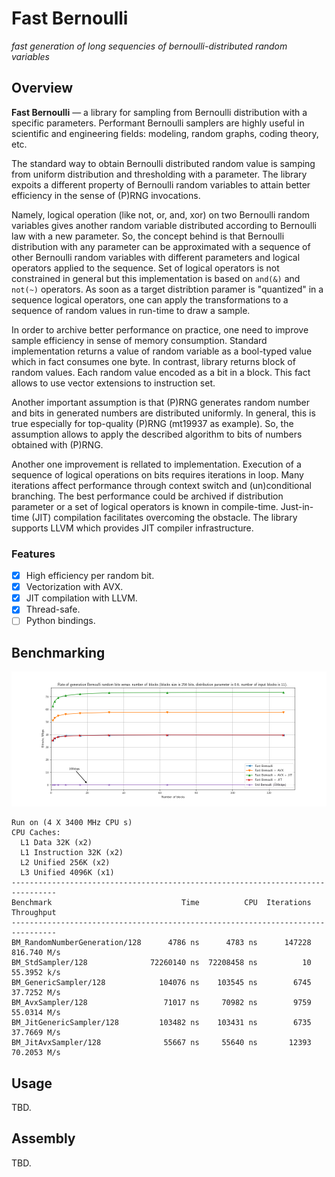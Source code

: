 # Fast Bernoulli

*fast generation of long sequencies of bernoulli-distributed random variables*

## Overview

**Fast Bernoulli** &mdash; a library for sampling from Bernoulli distribution
with a specific parameters. Performant Bernoulli samplers are highly useful in
scientific and engineering fields: modeling, random graphs, coding theory, etc.

The standard way to obtain Bernoulli distributed random value is samping from
uniform distribution and thresholding with a parameter. The library expoits a
different property of Bernoulli random variables to attain better efficiency in
the sense of (P)RNG invocations.

Namely, logical operation (like not, or, and, xor) on two Bernoulli random
variables gives another random variable distributed according to Bernoulli law
with a new parameter. So, the concept behind is that Bernoulli distribution
with any parameter can be approximated with a sequence of other Bernoulli
random variables with different parameters and logical operators applied to the
sequence. Set of logical operators is not constrained in general but this
implementation is based on `and(&)` and `not(~)` operators. As soon as a target
distribtion paramer is "quantized" in a sequence logical operators, one can
apply the transformations to a sequence of random values in run-time to draw a
sample.

In order to archive better performance on practice, one need to improve sample
efficiency in sense of memory consumption. Standard implementation returns a
value of random variable as a bool-typed value which in fact consumes one byte.
In contrast, library returns block of random values. Each random value encoded
as a bit in a block. This fact allows to use vector extensions to instruction
set.

Another important assumption is that (P)RNG generates random number and bits in
generated numbers are distributed uniformly. In general, this is true
especially for top-quality (P)RNG (mt19937 as example). So, the assumption
allows to apply the described algorithm to bits of numbers obtained with
(P)RNG.

Another one improvement is rellated to implementation. Execution of a sequence
of logical operations on bits requires iterations in loop. Many iterations
affect performance through context switch and (un)conditional branching. The
best performance could be archived if distribution parameter or a set of
logical operators is known in compile-time. Just-in-time (JIT) compilation
facilitates overcoming the obstacle. The library supports LLVM which provides
JIT compiler infrastructure.

### Features

- [x] High efficiency per random bit.
- [x] Vectorization with AVX.
- [x] JIT compilation with LLVM.
- [x] Thread-safe.
- [ ] Python bindings.

## Benchmarking

![Benchmark: bitrate vs number of blocks.](doc/benchmark-rate-vs-noblocks.png)

```
Run on (4 X 3400 MHz CPU s)
CPU Caches:
  L1 Data 32K (x2)
  L1 Instruction 32K (x2)
  L2 Unified 256K (x2)
  L3 Unified 4096K (x1)
--------------------------------------------------------------------------------
Benchmark                             Time          CPU  Iterations   Throughput
--------------------------------------------------------------------------------
BM_RandomNumberGeneration/128      4786 ns      4783 ns      147228  816.740 M/s
BM_StdSampler/128              72260140 ns  72208458 ns          10  55.3952 k/s
BM_GenericSampler/128            104076 ns    103545 ns        6745  37.7252 M/s
BM_AvxSampler/128                 71017 ns     70982 ns        9759  55.0314 M/s
BM_JitGenericSampler/128         103482 ns    103431 ns        6735  37.7669 M/s
BM_JitAvxSampler/128              55667 ns     55640 ns       12393  70.2053 M/s
```

## Usage

TBD.

## Assembly

TBD.

